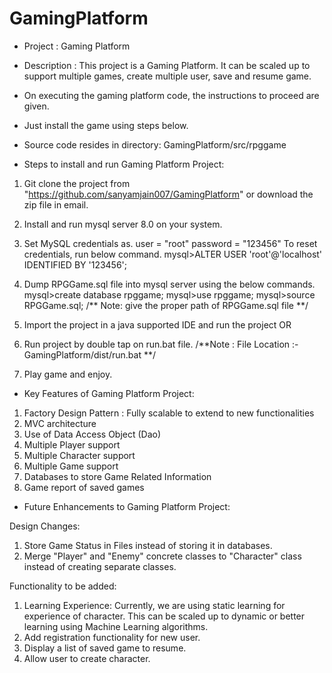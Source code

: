 # GamingPlatform
- Project : Gaming Platform
- Description :	This project is a Gaming Platform. It can be scaled up to support multiple games, create multiple user, save and resume game.
- On executing the gaming platform code, the instructions to proceed are given.
- Just install the game using steps below.
- Source code resides in directory: GamingPlatform/src/rpggame

- Steps to install and run Gaming Platform Project:

1. Git clone the project from "https://github.com/sanyamjain007/GamingPlatform" or download the zip file in email.
2. Install and run mysql server 8.0 on your system.
3. Set MySQL credentials as.
	  user = "root" 
	  password = "123456"
	  To reset credentials, run below command.
		mysql>ALTER USER 'root'@'localhost' IDENTIFIED BY '123456';
	
4. Dump RPGGame.sql file into mysql server using the below commands.
	  mysql>create database rpggame;
	  mysql>use rpggame;
	  mysql>source RPGGame.sql; /** Note: give the proper path of RPGGame.sql file **/

5. Import the project in a java supported IDE and run the project
OR
5. Run project by double tap on run.bat file. /**Note : File Location :- GamingPlatform/dist/run.bat **/

6. Play game and enjoy.

- Key Features of Gaming Platform Project:

1. Factory Design Pattern : Fully scalable to extend to new functionalities
2. MVC architecture
3. Use of Data Access Object (Dao)
4. Multiple Player support
5. Multiple Character support
6. Multiple Game support
7. Databases to store Game Related Information
8. Game report of saved games


- Future Enhancements to Gaming Platform Project:

Design Changes:
1. Store Game Status in Files instead of storing it in databases.
2. Merge "Player" and "Enemy" concrete classes to "Character" class instead of creating separate classes.

Functionality to be added:
1. Learning Experience: Currently, we are using static learning for experience of character. This can be
scaled up to dynamic or better learning using Machine Learning algorithms.
2. Add registration functionality for new user.
3. Display a list of saved game to resume.
4. Allow user to create character.
